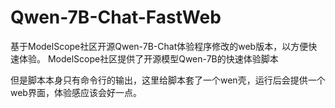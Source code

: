 # Qwen-7B-Chat-FastWeb
基于ModelScope社区开源Qwen-7B-Chat体验程序修改的web版本，以方便快速体验。
ModelScope社区提供了开源模型Qwen-7B的快速体验脚本

但是脚本本身只有命令行的输出，这里给脚本套了一个wen壳，运行后会提供一个web界面，体验感应该会好一点。

